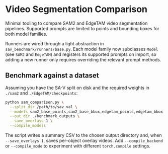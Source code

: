 # Video Segmentation Comparison

Minimal tooling to compare SAM2 and EdgeTAM video segmentation pipelines. Supported prompts are limited to points and bounding boxes for both model families.

Runners are wired through a light abstraction in `sav_benchmark/runners/base.py`. Each
model family now subclasses `Model` (see `SAM2` and `EdgeTAM`) and registers its
supported prompts on import, so adding a new runner only requires overriding the
relevant prompt methods.


## Benchmark against a dataset

Assuming you have the SA-V split on disk and the required weights in `./sam2` and `./EdgeTAM/checkpoints`:

```bash
python sam_comparison.py \
  --split_dir /path/to/sav_val \
  --models sam2_base_points,sam2_base_bbox,edgetam_points,edgetam_bbox \
  --out_dir ./benchmark_outputs \
  --save_overlays 1 \
  --compile_models
```

The script writes a summary CSV to the chosen output directory and, when `--save_overlays 1`, saves per-object overlay videos. Add `--compile_backend` or `--compile_mode` to experiment with different `torch.compile` settings.
